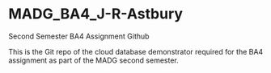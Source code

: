 # MADG_BA4_J-R-Astbury
Second Semester BA4 Assignment Github

This is the Git repo of the cloud database demonstrator required for the BA4 assignment as part of the MADG second semester.
